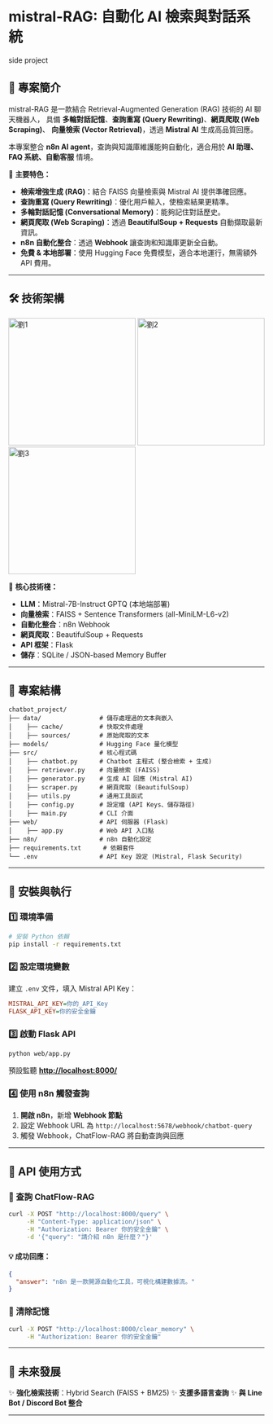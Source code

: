
# mistral-RAG: 自動化 AI 檢索與對話系統
side project
&#x20; &#x20;

## 📌 專案簡介

mistral-RAG 是一款結合 Retrieval-Augmented Generation (RAG) 技術的 AI 聊天機器人，
具備 **多輪對話記憶**、**查詢重寫 (Query Rewriting)**、**網頁爬取 (Web Scraping)**、
**向量檢索 (Vector Retrieval)**，透過 **Mistral AI** 生成高品質回應。

本專案整合 **n8n AI agent**，查詢與知識庫維護能夠自動化，適合用於 **AI 助理、FAQ 系統、自動客服** 情境。

🚀 **主要特色：**

-  **檢索增強生成 (RAG)**：結合 FAISS 向量檢索與 Mistral AI 提供準確回應。
-  **查詢重寫 (Query Rewriting)**：優化用戶輸入，使檢索結果更精準。
-  **多輪對話記憶 (Conversational Memory)**：能夠記住對話歷史。
-  **網頁爬取 (Web Scraping)**：透過 **BeautifulSoup + Requests** 自動擷取最新資訊。
-  **n8n 自動化整合**：透過 **Webhook** 讓查詢和知識庫更新全自動。
-  **免費 & 本地部署**：使用 Hugging Face 免費模型，適合本地運行，無需額外 API 費用。


---

## **🛠️ 技術架構**
<img src="https://github.com/user-attachments/assets/c5e060ba-439f-4790-912f-32c01d12e91f" width="250" alt="劉1">
<img src="https://github.com/user-attachments/assets/7fc63976-a832-479d-877b-db478a5a2754" width="250" alt="劉2">
<img src="https://github.com/user-attachments/assets/36765b6e-374c-4f9d-900c-65d08d769ee2" width="250" alt="劉3">

🔹 **核心技術棧：**

- **LLM**：Mistral-7B-Instruct GPTQ (本地端部署)
- **向量檢索**：FAISS + Sentence Transformers (all-MiniLM-L6-v2)
- **自動化整合**：n8n Webhook
- **網頁爬取**：BeautifulSoup + Requests
- **API 框架**：Flask
- **儲存**：SQLite / JSON-based Memory Buffer

---

## **📂 專案結構**

```plaintext
chatbot_project/
├── data/                # 儲存處理過的文本與嵌入
│    ├── cache/          # 快取文件處理
│    ├── sources/        # 原始爬取的文本
├── models/              # Hugging Face 量化模型 
├── src/                 # 核心程式碼
│    ├── chatbot.py      # Chatbot 主程式 (整合檢索 + 生成)
│    ├── retriever.py    # 向量檢索 (FAISS)
│    ├── generator.py    # 生成 AI 回應 (Mistral AI)
│    ├── scraper.py      # 網頁爬取 (BeautifulSoup)
│    ├── utils.py        # 通用工具函式
│    ├── config.py       # 設定檔 (API Keys、儲存路徑)
│    ├── main.py         # CLI 介面
├── web/                 # API 伺服器 (Flask)
│    ├── app.py          # Web API 入口點
├── n8n/                 # n8n 自動化設定
├── requirements.txt      # 依賴套件
└── .env                 # API Key 設定 (Mistral, Flask Security)
```

---

## **🚀 安裝與執行**

### **1️⃣ 環境準備**

```bash
# 安裝 Python 依賴
pip install -r requirements.txt
```

### **2️⃣ 設定環境變數**

建立 `.env` 文件，填入 Mistral API Key：

```ini
MISTRAL_API_KEY=你的_API_Key
FLASK_API_KEY=你的安全金鑰
```

### **3️⃣ 啟動 Flask API**

```bash
python web/app.py
```

預設監聽 **[http://localhost:8000/](http://localhost:8000)**

### **4️⃣ 使用 n8n 觸發查詢**

1. **開啟 n8n**，新增 **Webhook 節點**
2. 設定 Webhook URL 為 `http://localhost:5678/webhook/chatbot-query`
3. 觸發 Webhook，ChatFlow-RAG 將自動查詢與回應

---

## **📌 API 使用方式**

### **🔹 查詢 ChatFlow-RAG**

```bash
curl -X POST "http://localhost:8000/query" \
     -H "Content-Type: application/json" \
     -H "Authorization: Bearer 你的安全金鑰" \
     -d '{"query": "請介紹 n8n 是什麼？"}'
```

#### **💡 成功回應：**

```json
{
  "answer": "n8n 是一款開源自動化工具，可視化構建數據流。"
}
```

### **🔹 清除記憶**

```bash
curl -X POST "http://localhost:8000/clear_memory" \
     -H "Authorization: Bearer 你的安全金鑰"
```

---

## **📌 未來發展**

✨ **強化檢索技術**：Hybrid Search (FAISS + BM25)
✨ **支援多語言查詢**
✨ **與 Line Bot / Discord Bot 整合**

---

